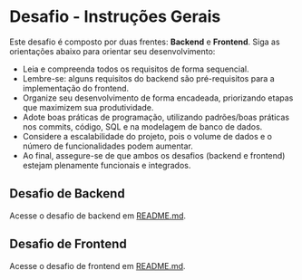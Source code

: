 # Desafio - Instruções Gerais

Este desafio é composto por duas frentes: **Backend** e **Frontend**. Siga as orientações abaixo para orientar seu desenvolvimento:

- Leia e compreenda todos os requisitos de forma sequencial.
- Lembre-se: alguns requisitos do backend são pré-requisitos para a implementação do frontend.
- Organize seu desenvolvimento de forma encadeada, priorizando etapas que maximizem sua produtividade.
- Adote boas práticas de programação, utilizando padrões/boas práticas nos commits, código, SQL e na modelagem de banco de dados.
- Considere a escalabilidade do projeto, pois o volume de dados e o número de funcionalidades podem aumentar.
- Ao final, assegure-se de que ambos os desafios (backend e frontend) estejam plenamente funcionais e integrados.

## Desafio de Backend

Acesse o desafio de backend em [README.md](desafio-backend/README.md).

## Desafio de Frontend

Acesse o desafio de frontend em [README.md](desafio-frontend/README.md).